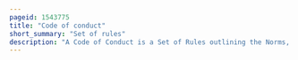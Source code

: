 ```yaml
---
pageid: 1543775
title: "Code of conduct"
short_summary: "Set of rules"
description: "A Code of Conduct is a Set of Rules outlining the Norms, Rules, and Responsibilities or proper Practices of an individual Party or an Organization."
---
```

